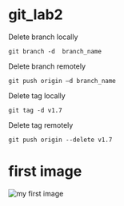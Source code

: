 # git_lab2
Delete branch locally 
```
git branch -d  branch_name

```

Delete branch remotely
```
git push origin –d branch_name
``` 

Delete tag locally 
```
git tag -d v1.7
```

Delete tag remotely
```
git push origin --delete v1.7
``` 
# first image 
![my first image](https://i.pinimg.com/564x/44/19/d7/4419d7a9571675b8602943a43d872cc0.jpg)
